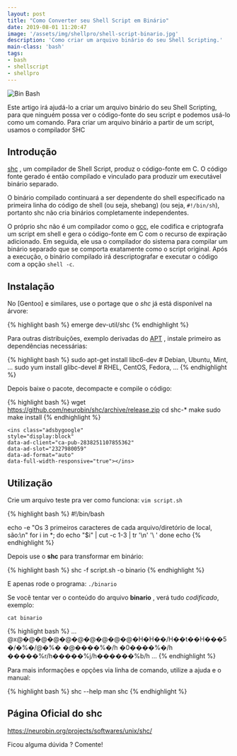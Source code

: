 ```yaml
---
layout: post
title: "Como Converter seu Shell Script em Binário"
date: 2019-08-01 11:20:47
image: '/assets/img/shellpro/shell-script-binario.jpg'
description: 'Como criar um arquivo binário do seu Shell Scripting.'
main-class: 'bash'
tags:
- bash
- shellscript
- shellpro
---
```


![Bin Bash](http://localhost/1/terminalroottv.github.io/assets/img/shellpro/shell-script-binario.jpg)

Este artigo irá ajudá-lo a criar um arquivo binário do seu Shell Scripting, para que ninguém possa ver o código-fonte do seu script e podemos usá-lo como um comando. Para criar um arquivo binário a partir de um script, usamos o compilador SHC

## Introdução

[shc](https://neurobin.org/projects/softwares/unix/shc/) , um compilador de Shell Script, produz o código-fonte em C. O código fonte gerado é então compilado e vinculado para produzir um executável binário separado.

O binário compilado continuará a ser dependente do shell especificado na primeira linha do código de shell (ou seja, shebang) (ou seja, `#!/bin/sh`), portanto shc não cria binários completamente independentes.

O próprio shc não é um compilador como o [gcc](https://gcc.gnu.org/), ele codifica e criptografa um script em shell e gera o código-fonte em C com o recurso de expiração adicionado. Em seguida, ele usa o compilador do sistema para compilar um binário separado que se comporta exatamente como o script original. Após a execução, o binário compilado irá descriptografar e executar o código com a opção `shell -c`.

## Instalação

No [Gentoo] e similares, use o portage que o *shc* já está disponível na árvore:

{% highlight bash %}
emerge dev-util/shc
{% endhighlight %}

Para outras distribuições, exemplo derivadas do [APT](https://www.debian.org/doc/manuals/apt-howto/index.pt-br.html) , instale primeiro as dependências necessárias:

{% highlight bash %}
sudo apt-get install libc6-dev # Debian, Ubuntu, Mint, ...
sudo yum install glibc-devel # RHEL, CentOS, Fedora, ...
{% endhighlight %}

Depois baixe o pacote, decompacte e compile o código:

{% highlight bash %}
wget https://github.com/neurobin/shc/archive/release.zip
cd shc-*
make
sudo make install
{% endhighlight %}

<script async src="https://pagead2.googlesyndication.com/pagead/js/adsbygoogle.js"></script>
<!-- Informat -->
	<ins class="adsbygoogle"
	style="display:block"
	data-ad-client="ca-pub-2838251107855362"
	data-ad-slot="2327980059"
	data-ad-format="auto"
	data-full-width-responsive="true"></ins>
<script>
(adsbygoogle = window.adsbygoogle || []).push({});
</script>

## Utilização

Crie um arquivo teste pra ver como funciona: `vim script.sh`

{% highlight bash %}
#!/bin/bash

echo -e "Os 3 primeiros caracteres de cada arquivo/diretório de local, são:\n"
for i in *; do
	echo "$i" | cut -c 1-3 | tr '\n' '\ '
done
echo
{% endhighlight %}

Depois use o **shc** para transformar em binário:

{% highlight bash %}
shc -f script.sh -o binario
{% endhighlight %}

E apenas rode o programa: `./binario`

Se você tentar ver o conteúdo do arquivo **binario** , verá tudo *codificado*, exemplo:

`cat binario`

{% highlight bash %}
...
@x@�@�@�@�@�@�@�@�@�@�H�H��/H��t��H���5�/�%�/@�%�
�@����%�/h
          �0����%�/h
�����%r/h�����%j/h������%b/h
...
{% endhighlight %}

Para mais informações e opções via linha de comando, utilize a ajuda e o manual:

{% highlight bash %}
shc --help
man shc
{% endhighlight %}

## Página Oficial do shc
<https://neurobin.org/projects/softwares/unix/shc/>

Ficou alguma dúvida ? Comente!    
